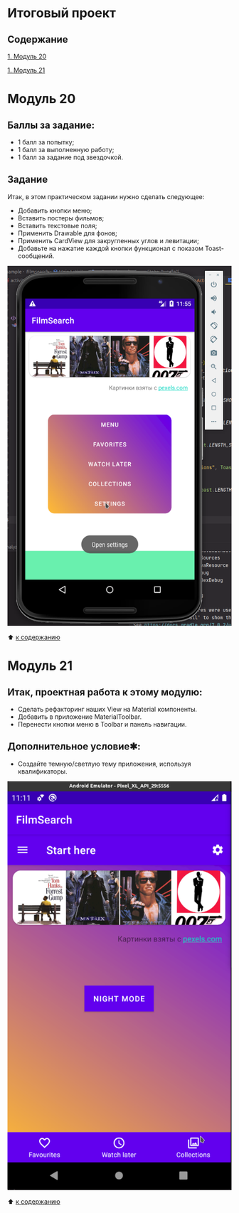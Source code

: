 # Итоговый проект 

## Содержание

[1. Модуль 20](./readme.md#Модуль-20)

[1. Модуль 21](./readme.md#Модуль-21)

# Модуль 20

## Баллы за задание:

  - 1 балл за попытку;
  - 1 балл за выполненную работу;
  - 1 балл за задание под звездочкой.

## Задание

Итак, в этом практическом задании нужно сделать следующее:

  - Добавить кнопки меню;
  - Вставить постеры фильмов;
  - Вставить текстовые поля;
  - Применить Drawable для фонов;
  - Применить CardView для закругленных углов и левитации;
  - Добавьте на нажатие каждой кнопки функционал с показом Toast-сообщений.

![Скриншот Модуль 20](./FilmSearch_1.png)


:arrow_up: [к содержанию](readme.md#Содержание)

# Модуль 21

## Итак, проектная работа к этому модулю:

  - Сделать рефакторинг наших View на Material компоненты.
  - Добавить в приложение MaterialToolbar.
  - Перенести кнопки меню в Toolbar и панель навигации.

## Дополнительное условие✱:

  - Создайте темную/светлую тему приложения, используя квалификаторы.

![Скриншот Модуль 21](./FilmSearch_2.png)

:arrow_up: [к содержанию](readme.md#Содержание)